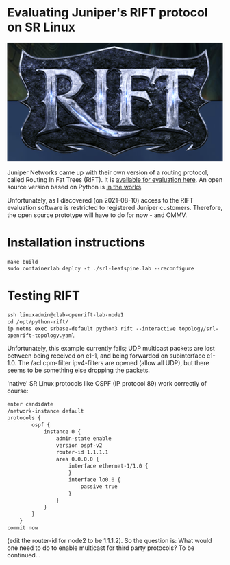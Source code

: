 # Evaluating Juniper's RIFT protocol on SR Linux

![plot](./images/RIFT.PNG)

Juniper Networks came up with their own version of a routing protocol, called Routing In Fat Trees (RIFT). It is [available for evaluation here](https://support.juniper.net/support/downloads/?p=rifteval). An open source version based on Python is [in the works](https://github.com/brunorijsman/rift-python).

Unfortunately, as I discovered (on 2021-08-10) access to the RIFT evaluation software is restricted to registered Juniper customers. Therefore, the open source prototype will have to do for now - and OMMV.

# Installation instructions
```
make build
sudo containerlab deploy -t ./srl-leafspine.lab --reconfigure
```

# Testing RIFT
```
ssh linuxadmin@clab-openrift-lab-node1
cd /opt/python-rift/
ip netns exec srbase-default python3 rift --interactive topology/srl-openrift-topology.yaml
```

Unfortunately, this example currently fails; UDP multicast packets are lost between being received on e1-1, and being forwarded on subinterface e1-1.0.
The /acl cpm-filter ipv4-filters are opened (allow all UDP), but there seems to be something else dropping the packets.

'native' SR Linux protocols like OSPF (IP protocol 89) work correctly of course:
```
enter candidate
/network-instance default
protocols {
        ospf {
            instance 0 {
                admin-state enable
                version ospf-v2
                router-id 1.1.1.1
                area 0.0.0.0 {
                    interface ethernet-1/1.0 {
                    }
                    interface lo0.0 {
                        passive true
                    }
                }
            }
        }
    }
commit now
```
(edit the router-id for node2 to be 1.1.1.2). So the question is: What would one need to do to enable multicast for third party protocols? To be continued...
